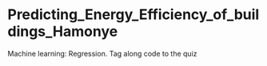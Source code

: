 # Predicting_Energy_Efficiency_of_buildings_Hamonye
Machine learning: Regression. Tag along code to the quiz
